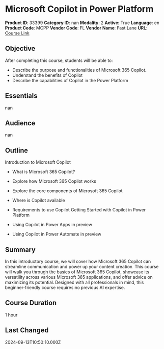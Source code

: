 # Microsoft Copilot in Power Platform

**Product ID**: 33399
**Category ID**: nan
**Modality**: 2
**Active**: True
**Language**: en
**Product Code**: MCPP
**Vendor Code**: FL
**Vendor Name**: Fast Lane
**URL**: [Course Link](https://www.fastlaneus.com/course/training-mcpp)

## Objective
After completing this course, students will be able to:



- Describe the purpose and functionalities of Microsoft 365 Copilot.
- Understand the benefits of Copilot
- Describe the capabilities of Copilot in the Power Platform

## Essentials
nan

## Audience
nan

## Outline
Introduction to Microsoft Copilot


- What is Microsoft 365 Copilot?
- Explore how Microsoft 365 Copilot works
- Explore the core components of Microsoft 365 Copilot
- Where is Copilot available
- Requirements to use Copilot
Getting Started with Copilot in Power Platform


- Using Copilot in Power Apps in preview
- Using Copilot in Power Automate in preview

## Summary
In this introductory course, we will cover how Microsoft 365 Copilot can streamline communication and power up your content creation. This course will walk you through the basics of Microsoft 365 Copilot, showcase its versatility across various Microsoft 365 applications, and offer advice on maximizing its potential. Designed with all professionals in mind, this beginner-friendly course requires no previous AI expertise.

## Course Duration
1 hour

## Last Changed
2024-09-13T10:50:10.000Z
